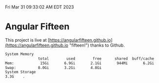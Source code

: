 Fri Mar 31 09:33:02 AM EDT 2023

# Angular Fifteen


This project is live at [https://angularfifteen.github.io](https://angularfifteen.github.io "fifteen!") thanks to Github.

```bash
System Memory
               total        used        free      shared  buff/cache   available
Mem:            15Gi       6.9Gi       2.1Gi       944Mi       6.2Gi       7.1Gi
Swap:          8.0Gi       3.2Gi       4.8Gi
System Storage
3.3G	.
```
```bash
